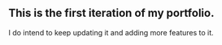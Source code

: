 ## This is the first iteration of my portfolio. 

I do intend to keep updating it and adding more features to it. 

